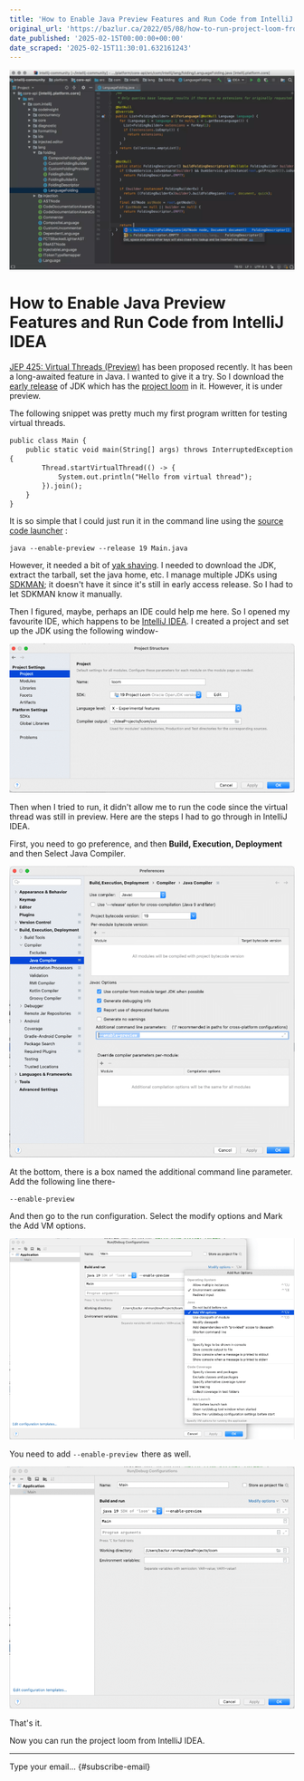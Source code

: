 ```yaml
---
title: 'How to Enable Java Preview Features and Run Code from IntelliJ IDEA'
original_url: 'https://bazlur.ca/2022/05/08/how-to-run-project-loom-from-intellij-idea/'
date_published: '2025-02-15T00:00:00+00:00'
date_scraped: '2025-02-15T11:30:01.632161243'
---
```


![](images/idea-overview-5-1-2x.webp)

How to Enable Java Preview Features and Run Code from IntelliJ IDEA
===================================================================

[JEP 425: Virtual Threads (Preview)](https://openjdk.java.net/jeps/425) has been proposed recently. It has been a long-awaited feature in Java. I wanted to give it a try. So I download the [early release](https://jdk.java.net/loom/) of JDK which has the [project loom](https://wiki.openjdk.java.net/display/loom/Main) in it. However, it is under preview.

The following snippet was pretty much my first program written for testing virtual threads.

```
public class Main {
    public static void main(String[] args) throws InterruptedException {
        Thread.startVirtualThread(() -> {
            System.out.println("Hello from virtual thread");
        }).join();
    }
}
```

It is so simple that I could just run it in the command line using the [source code launcher](https://openjdk.java.net/jeps/330) :

```
java --enable-preview --release 19 Main.java
```

However, it needed a bit of [yak shaving](https://en.wiktionary.org/wiki/yak_shaving). I needed to download the JDK, extract the tarball, set the java home, etc. I manage multiple JDKs using [SDKMAN](https://sdkman.io/); it doesn't have it since it's still in early access release. So I had to let SDKMAN know it manually.

Then I figured, maybe, perhaps an IDE could help me here. So I opened my favourite IDE, which happens to be [IntelliJ IDEA](https://www.jetbrains.com/idea/). I created a project and set up the JDK using the following window-

![](images/screen-shot-2022-05-08-at-4.59.40-am.png)

Then when I tried to run, it didn't allow me to run the code since the virtual thread was still in preview. Here are the steps I had to go through in IntelliJ IDEA.

First, you need to go preference, and then **Build, Execution, Deployment** and then Select Java Compiler.

![](images/screen-shot-2022-05-08-at-5.03.41-am.png)

At the bottom, there is a box named the additional command line parameter. Add the following line there-

```
--enable-preview
```

And then go to the run configuration. Select the modify options and Mark the Add VM options.

![](images/screen-shot-2022-05-08-at-5.04.39-am.png)

You need to add `--enable-preview `there as well.

![](images/screen-shot-2022-05-08-at-5.11.43-am.png)

That's it.

Now you can run the project loom from IntelliJ IDEA.

*** ** * ** ***

Type your email... {#subscribe-email}

